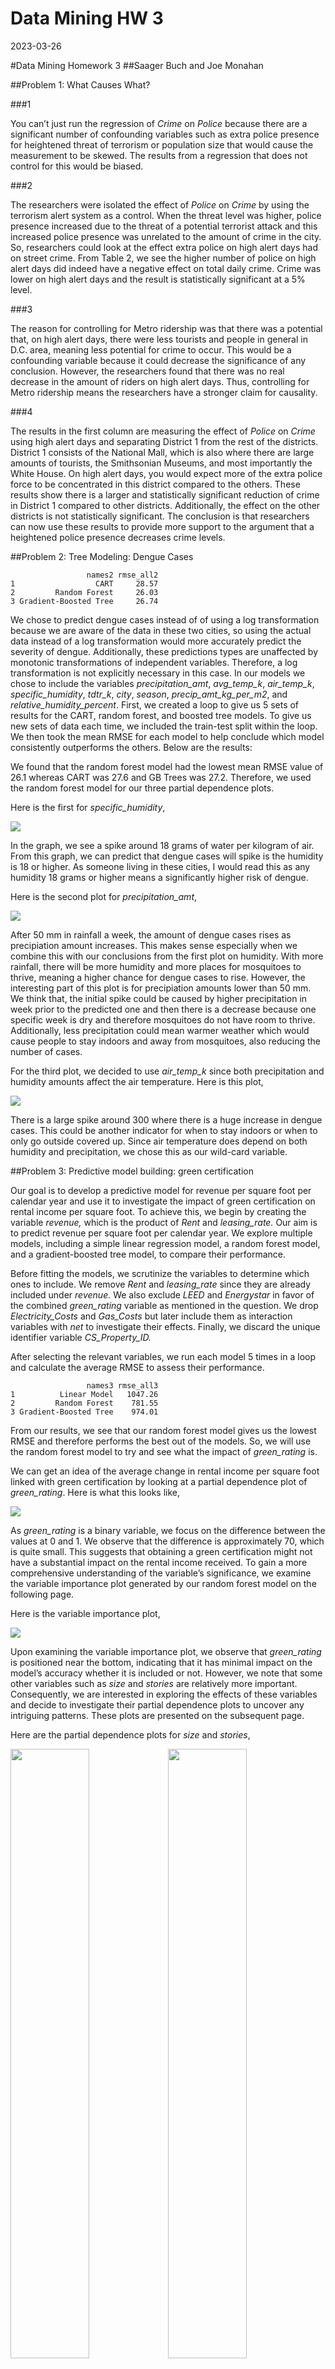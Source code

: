 Data Mining HW 3
================
2023-03-26

\#Data Mining Homework 3 \##Saager Buch and Joe Monahan

\##Problem 1: What Causes What?

\###1

You can’t just run the regression of *Crime* on *Police* because there
are a significant number of confounding variables such as extra police
presence for heightened threat of terrorism or population size that
would cause the measurement to be skewed. The results from a regression
that does not control for this would be biased.

\###2

The researchers were isolated the effect of *Police* on *Crime* by using
the terrorism alert system as a control. When the threat level was
higher, police presence increased due to the threat of a potential
terrorist attack and this increased police presence was unrelated to the
amount of crime in the city. So, researchers could look at the effect
extra police on high alert days had on street crime. From Table 2, we
see the higher number of police on high alert days did indeed have a
negative effect on total daily crime. Crime was lower on high alert days
and the result is statistically significant at a 5% level.

\###3

The reason for controlling for Metro ridership was that there was a
potential that, on high alert days, there were less tourists and people
in general in D.C. area, meaning less potential for crime to occur. This
would be a confounding variable because it could decrease the
significance of any conclusion. However, the researchers found that
there was no real decrease in the amount of riders on high alert days.
Thus, controlling for Metro ridership means the researchers have a
stronger claim for causality.

\###4

The results in the first column are measuring the effect of *Police* on
*Crime* using high alert days and separating District 1 from the rest of
the districts. District 1 consists of the National Mall, which is also
where there are large amounts of tourists, the Smithsonian Museums, and
most importantly the White House. On high alert days, you would expect
more of the extra police force to be concentrated in this district
compared to the others. These results show there is a larger and
statistically significant reduction of crime in District 1 compared to
other districts. Additionally, the effect on the other districts is not
statistically significant. The conclusion is that researchers can now
use these results to provide more support to the argument that a
heightened police presence decreases crime levels.

\##Problem 2: Tree Modeling: Dengue Cases

                     names2 rmse_all2
    1                  CART     28.57
    2         Random Forest     26.03
    3 Gradient-Boosted Tree     26.74

We chose to predict dengue cases instead of of using a log
transformation because we are aware of the data in these two cities, so
using the actual data instead of a log transformation would more
accurately predict the severity of dengue. Additionally, these
predictions types are unaffected by monotonic transformations of
independent variables. Therefore, a log transformation is not explicitly
necessary in this case. In our models we chose to include the variables
*precipitation_amt*, *avg_temp_k*, *air_temp_k*, *specific_humidity*,
*tdtr_k*, *city*, *season*, *precip_amt_kg_per_m2*, and
*relative_humidity_percent*. First, we created a loop to give us 5 sets
of results for the CART, random forest, and boosted tree models. To give
us new sets of data each time, we included the train-test split within
the loop. We then took the mean RMSE for each model to help conclude
which model consistently outperforms the others. Below are the results:

We found that the random forest model had the lowest mean RMSE value of
26.1 whereas CART was 27.6 and GB Trees was 27.2. Therefore, we used the
random forest model for our three partial dependence plots.

Here is the first for *specific_humidity*,

![](Data-Mining-Homework-3_Saager-Buch_Round3--6-_files/figure-gfm/unnamed-chunk-6-1.png)<!-- -->

In the graph, we see a spike around 18 grams of water per kilogram of
air. From this graph, we can predict that dengue cases will spike is the
humidity is 18 or higher. As someone living in these cities, I would
read this as any humidity 18 grams or higher means a significantly
higher risk of dengue.

Here is the second plot for *precipitation_amt*,

![](Data-Mining-Homework-3_Saager-Buch_Round3--6-_files/figure-gfm/unnamed-chunk-7-1.png)<!-- -->

After 50 mm in rainfall a week, the amount of dengue cases rises as
precipiation amount increases. This makes sense especially when we
combine this with our conclusions from the first plot on humidity. With
more rainfall, there will be more humidity and more places for
mosquitoes to thrive, meaning a higher chance for dengue cases to rise.
However, the interesting part of this plot is for precipiation amounts
lower than 50 mm. We think that, the initial spike could be caused by
higher precipitation in week prior to the predicted one and then there
is a decrease because one specific week is dry and therefore mosquitoes
do not have room to thrive. Additionally, less precipitation could mean
warmer weather which would cause people to stay indoors and away from
mosquitoes, also reducing the number of cases.

For the third plot, we decided to use *air_temp_k* since both
precipitation and humidity amounts affect the air temperature. Here is
this plot,

![](Data-Mining-Homework-3_Saager-Buch_Round3--6-_files/figure-gfm/unnamed-chunk-8-1.png)<!-- -->

There is a large spike around 300 where there is a huge increase in
dengue cases. This could be another indicator for when to stay indoors
or when to only go outside covered up. Since air temperature does depend
on both humidity and precipitation, we chose this as our wild-card
variable.

\##Problem 3: Predictive model building: green certification

Our goal is to develop a predictive model for revenue per square foot
per calendar year and use it to investigate the impact of green
certification on rental income per square foot. To achieve this, we
begin by creating the variable *revenue,* which is the product of *Rent*
and *leasing_rate.* Our aim is to predict revenue per square foot per
calendar year. We explore multiple models, including a simple linear
regression model, a random forest model, and a gradient-boosted tree
model, to compare their performance.

Before fitting the models, we scrutinize the variables to determine
which ones to include. We remove *Rent* and *leasing_rate* since they
are already included under *revenue.* We also exclude *LEED* and
*Energystar* in favor of the combined *green_rating* variable as
mentioned in the question. We drop *Electricity_Costs* and *Gas_Costs*
but later include them as interaction variables with *net* to
investigate their effects. Finally, we discard the unique identifier
variable *CS_Property_ID.*

After selecting the relevant variables, we run each model 5 times in a
loop and calculate the average RMSE to assess their performance.

                     names3 rmse_all3
    1          Linear Model   1047.26
    2         Random Forest    781.55
    3 Gradient-Boosted Tree    974.01

From our results, we see that our random forest model gives us the
lowest RMSE and therefore performs the best out of the models. So, we
will use the random forest model to try and see what the impact of
*green_rating* is.

We can get an idea of the average change in rental income per square
foot linked with green certification by looking at a partial dependence
plot of *green_rating*. Here is what this looks like,

![](Data-Mining-Homework-3_Saager-Buch_Round3--6-_files/figure-gfm/unnamed-chunk-12-1.png)<!-- -->

As *green_rating* is a binary variable, we focus on the difference
between the values at 0 and 1. We observe that the difference is
approximately 70, which is quite small. This suggests that obtaining a
green certification might not have a substantial impact on the rental
income received. To gain a more comprehensive understanding of the
variable’s significance, we examine the variable importance plot
generated by our random forest model on the following page.

Here is the variable importance plot,

![](Data-Mining-Homework-3_Saager-Buch_Round3--6-_files/figure-gfm/unnamed-chunk-13-1.png)<!-- -->

Upon examining the variable importance plot, we observe that
*green_rating* is positioned near the bottom, indicating that it has
minimal impact on the model’s accuracy whether it is included or not.
However, we note that some other variables such as *size* and *stories*
are relatively more important. Consequently, we are interested in
exploring the effects of these variables and decide to investigate their
partial dependence plots to uncover any intriguing patterns. These plots
are presented on the subsequent page.

Here are the partial dependence plots for *size* and *stories*,

<img src="Data-Mining-Homework-3_Saager-Buch_Round3--6-_files/figure-gfm/unnamed-chunk-14-1.png" width="50%" /><img src="Data-Mining-Homework-3_Saager-Buch_Round3--6-_files/figure-gfm/unnamed-chunk-14-2.png" width="50%" />

The observed effects are consistent with what we would anticipate. As
the building size increases, there is a corresponding increase in rental
income. Additionally, buildings with more stories tend to have higher
value. These trends are apparent in the partial dependence plots.
However, the plot for *stories* reveals a peculiar jump in revenue after
about 50 stories but then plateaus for buildings with more than 50
stories. We are intrigued by this finding and wonder whether it is due
to 50 stories being a distinction in building types to designate a
skyscraper or other valuable building.

Based on our findings, we discovered that having a green certification
for a building does not have a substantial impact on increasing the
rental income per square foot. This result was surprising to us, as we
anticipated that it would have a more noticeable effect. We found it
intriguing that variables such as *size* and *stories* have a greater
influence on the rental income, and can make a significant difference in
revenue.

\##Problem 4: Predictive model building: California housing

![](Data-Mining-Homework-3_Saager-Buch_Round3--6-_files/figure-gfm/unnamed-chunk-17-1.png)<!-- -->

                  names4 rmse_all4
    result  Linear Model  71469.52
           Random Forest  49136.41

Our objective is to construct a model that can forecast the median home
values in California. To achieve this, we introduced three new
variables, avg_pop, avg_Bed, avg_Rooms. These were created by dividing
the totalRooms and totalBedrooms by households and population divided by
households. The variables, avg_Bed and avg_Rooms, represent the average
number of rooms and bedrooms per household in each tract while the
variable, avg_pop, indicates the average household size in each tract.
For the models we removed the variables totalRooms and totalBedrooms.
The models used were linear and random forest. We repeat the process two
times and take the average RMSE from both models to evaluate their
performance.

![](Data-Mining-Homework-3_Saager-Buch_Round3--6-_files/figure-gfm/unnamed-chunk-23-1.png)<!-- -->

![](Data-Mining-Homework-3_Saager-Buch_Round3--6-_files/figure-gfm/unnamed-chunk-25-1.png)<!-- -->

After comparing the performance of our linear and random forest models,
we concluded that the random forest model outperformed the linear model
in predicting median home values given that the RMSE for the random
forest model was smaller and that of the linear model. Hence, we used
the random forest model to generate our predicted values, which we then
plotted on a map using the “ggmap” package. Furthermore, we aimed to
create a residual map to identify areas where our model had higher
prediction errors. To achieve this, we subtracted the predicted values
from the actual values to obtain the residual variable. We present the
three maps in the following three pages. The first map displays the
distribution of actual home values, indicating that high-valued homes
are mainly clustered around the coast and large cities. The second map
shows our predicted median values, which appear to be similar to the
actual values, indicating that our model performed reasonably well.
Finally, the residual map displays the difference between actual and
predicted values, represented by two dark colors for extremes and a
light color for residuals close to zero. In this case, a positive value
indicates that the actual value was higher than the predicted value, and
the red color represents under-predictions. From our observations, there
were more under-predictions than over-predictions, with the majority of
the inaccuracy occurring around more populated areas.
